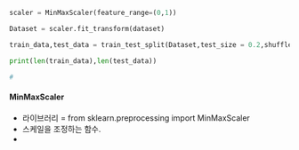 ```python
scaler = MinMaxScaler(feature_range=(0,1))

Dataset = scaler.fit_transform(dataset)

train_data,test_data = train_test_split(Dataset,test_size = 0.2,shuffle = False)

print(len(train_data),len(test_data))

#
```
#### MinMaxScaler
- 라이브러리  =  from sklearn.preprocessing import MinMaxScaler
- 스케일을 조정하는 함수.
- 